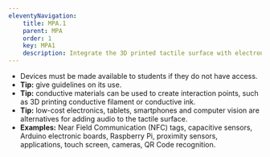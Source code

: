 ```yaml
---
eleventyNavigation:
    title: MPA.1
    parent: MPA
    order: 1
    key: MPA1
    description: Integrate the 3D printed tactile surface with electronic devices to create audio interaction points.
---
```

- Devices must be made available to students if they do not have access.
- **Tip:** give guidelines on its use.
- **Tip:** conductive materials can be used to create interaction points, such as 3D printing conductive filament or
conductive ink.
- **Tip:** low-cost electronics, tablets, smartphones and computer vision are alternatives for adding audio to the
tactile surface.
- **Examples:** Near Field Communication (NFC) tags, capacitive sensors, Arduino electronic boards, Raspberry Pi,
proximity sensors, applications, touch screen, cameras, QR Code recognition.
